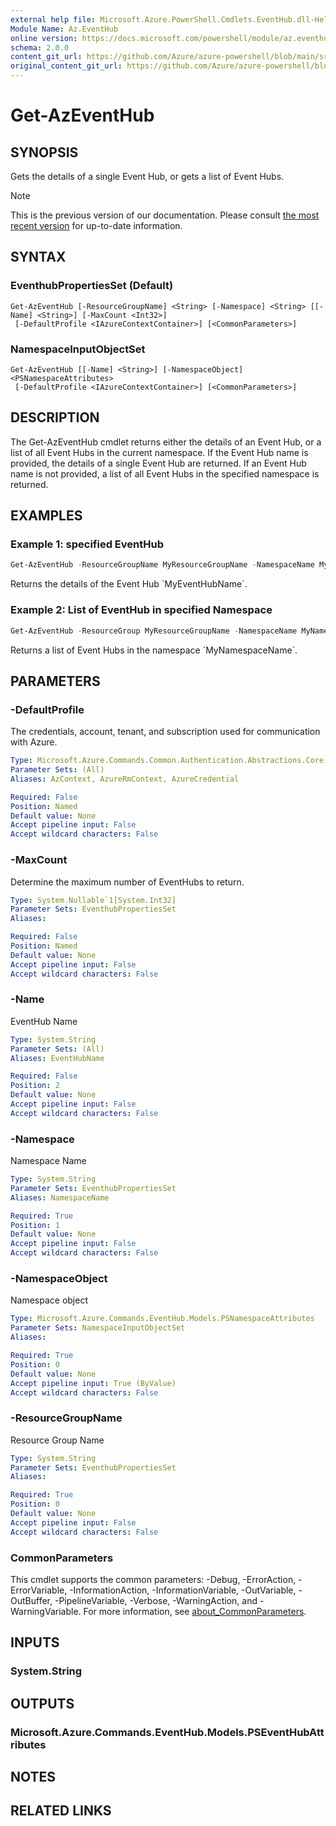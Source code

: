 ```yaml
---
external help file: Microsoft.Azure.PowerShell.Cmdlets.EventHub.dll-Help.xml
Module Name: Az.EventHub
online version: https://docs.microsoft.com/powershell/module/az.eventhub/get-azeventhub
schema: 2.0.0
content_git_url: https://github.com/Azure/azure-powershell/blob/main/src/EventHub/EventHub/help/Get-AzEventHub.md
original_content_git_url: https://github.com/Azure/azure-powershell/blob/main/src/EventHub/EventHub/help/Get-AzEventHub.md
---
```


# Get-AzEventHub

## SYNOPSIS
Gets the details of a single Event Hub, or gets a list of Event Hubs.

> [!NOTE]
>This is the previous version of our documentation. Please consult [the most recent version](/powershell/module/az.eventhub/get-azeventhub) for up-to-date information.

## SYNTAX

### EventhubPropertiesSet (Default)
```
Get-AzEventHub [-ResourceGroupName] <String> [-Namespace] <String> [[-Name] <String>] [-MaxCount <Int32>]
 [-DefaultProfile <IAzureContextContainer>] [<CommonParameters>]
```

### NamespaceInputObjectSet
```
Get-AzEventHub [[-Name] <String>] [-NamespaceObject] <PSNamespaceAttributes>
 [-DefaultProfile <IAzureContextContainer>] [<CommonParameters>]
```

## DESCRIPTION
The Get-AzEventHub cmdlet returns either the details of an Event Hub, or a list of all Event Hubs in the current namespace.
If the Event Hub name is provided, the details of a single Event Hub are returned.
If an Event Hub name is not provided, a list of all Event Hubs in the specified namespace is returned.

## EXAMPLES

### Example 1: specified EventHub
```powershell
Get-AzEventHub -ResourceGroupName MyResourceGroupName -NamespaceName MyNamespaceName -EventHubName MyEventHubName
```

Returns the details of the Event Hub \`MyEventHubName\`.

### Example 2: List of EventHub in specified Namespace
```powershell
Get-AzEventHub -ResourceGroup MyResourceGroupName -NamespaceName MyNamespaceName
```

Returns a list of Event Hubs in the namespace \`MyNamespaceName\`.

## PARAMETERS

### -DefaultProfile
The credentials, account, tenant, and subscription used for communication with Azure.

```yaml
Type: Microsoft.Azure.Commands.Common.Authentication.Abstractions.Core.IAzureContextContainer
Parameter Sets: (All)
Aliases: AzContext, AzureRmContext, AzureCredential

Required: False
Position: Named
Default value: None
Accept pipeline input: False
Accept wildcard characters: False
```

### -MaxCount
Determine the maximum number of EventHubs to return.

```yaml
Type: System.Nullable`1[System.Int32]
Parameter Sets: EventhubPropertiesSet
Aliases:

Required: False
Position: Named
Default value: None
Accept pipeline input: False
Accept wildcard characters: False
```

### -Name
EventHub Name

```yaml
Type: System.String
Parameter Sets: (All)
Aliases: EventHubName

Required: False
Position: 2
Default value: None
Accept pipeline input: False
Accept wildcard characters: False
```

### -Namespace
Namespace Name

```yaml
Type: System.String
Parameter Sets: EventhubPropertiesSet
Aliases: NamespaceName

Required: True
Position: 1
Default value: None
Accept pipeline input: False
Accept wildcard characters: False
```

### -NamespaceObject
Namespace object

```yaml
Type: Microsoft.Azure.Commands.EventHub.Models.PSNamespaceAttributes
Parameter Sets: NamespaceInputObjectSet
Aliases:

Required: True
Position: 0
Default value: None
Accept pipeline input: True (ByValue)
Accept wildcard characters: False
```

### -ResourceGroupName
Resource Group Name

```yaml
Type: System.String
Parameter Sets: EventhubPropertiesSet
Aliases:

Required: True
Position: 0
Default value: None
Accept pipeline input: False
Accept wildcard characters: False
```

### CommonParameters
This cmdlet supports the common parameters: -Debug, -ErrorAction, -ErrorVariable, -InformationAction, -InformationVariable, -OutVariable, -OutBuffer, -PipelineVariable, -Verbose, -WarningAction, and -WarningVariable. For more information, see [about_CommonParameters](http://go.microsoft.com/fwlink/?LinkID=113216).

## INPUTS

### System.String

## OUTPUTS

### Microsoft.Azure.Commands.EventHub.Models.PSEventHubAttributes

## NOTES

## RELATED LINKS

